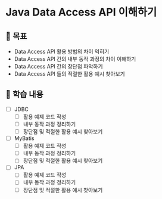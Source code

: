 # Java Data Access API 이해하기

## 🚀 목표
- Data Access API 활용 방법의 차이 익히기
- Data Access API 간의 내부 동작 과정의 차이 이해하기
- Data Access API 간의 장단점 파악하기
- Data Access API 들의 적절한 활용 예시 찾아보기

## 📝 학습 내용
- [ ] JDBC
  - [ ] 활용 예제 코드 작성
  - [ ] 내부 동작 과정 정리하기
  - [ ] 장단점 및 적절한 활용 예시 찾아보기
- [ ] MyBatis
    - [ ] 활용 예제 코드 작성
    - [ ] 내부 동작 과정 정리하기
    - [ ] 장단점 및 적절한 활용 예시 찾아보기
- [ ] JPA
    - [ ] 활용 예제 코드 작성
    - [ ] 내부 동작 과정 정리하기
    - [ ] 장단점 및 적절한 활용 예시 찾아보기

